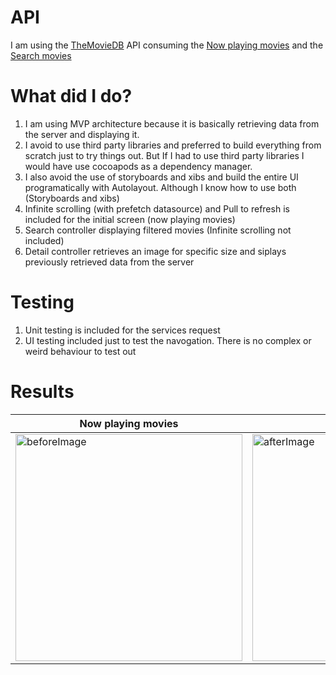 
# API

I am using the [TheMovieDB](https://developers.themoviedb.org/3/getting-started/introduction) API consuming the [Now playing movies](https://developers.themoviedb.org/3/movies/get-now-playing) and the [Search movies](https://developers.themoviedb.org/3/search/search-movies)

# What did I do?

1. I am using MVP architecture because it is basically retrieving data from the server and displaying it.
2. I avoid to use third party libraries and preferred to build everything from scratch just to try things out. But If I had to use third party libraries I would have use cocoapods as a dependency manager.
3. I also avoid the use of storyboards and xibs and build the entire UI programatically with Autolayout. Although I know how to use both (Storyboards and xibs)
4. Infinite scrolling (with prefetch datasource) and Pull to refresh is included for the initial screen (now playing movies)
5. Search controller displaying filtered movies (Infinite scrolling not included)
6. Detail controller retrieves an image for specific size and siplays previously retrieved data from the server

# Testing

1. Unit testing is included for the services request
2. UI testing included just to test the navogation. There is no complex or weird behaviour to test out

# Results

|**Now playing movies**|**Movies detail**|**Pull to refresh**|**Search**|**Search result**|
|-|-|-|-|-|
|<img width="363" alt="beforeImage" src="https://user-images.githubusercontent.com/5926679/49296665-b47b0400-f497-11e8-8b41-fa8fe4b42672.png">|<img width="363" alt="afterImage" src="https://user-images.githubusercontent.com/5926679/49296668-b47b0400-f497-11e8-8f12-3e45abef2c00.png"/>|<img width="363" alt="afterImage" src="https://user-images.githubusercontent.com/5926679/49296670-b5139a80-f497-11e8-99d3-740399fa86e4.png"/>|<img width="363" alt="afterImage" src="https://user-images.githubusercontent.com/5926679/49296671-b5139a80-f497-11e8-9f63-ed39e1310399.png"/>|<img width="363" alt="afterImage" src="https://user-images.githubusercontent.com/5926679/49296672-b5139a80-f497-11e8-8a6c-377e81a06363.png"/>|
